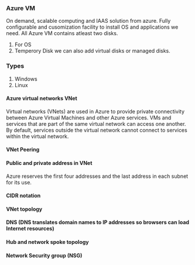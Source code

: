 ### Azure VM

On demand, scalable computing and IAAS solution from azure. Fully configurable and cusomization facility to install OS and applications we need.
All Azure VM contains atleast two disks.

1. For OS
2. Temperory Disk
we can also  add virtual disks or managed disks.

### Types
1. Windows
2. Linux

#### Azure virtual networks VNet
Virtual networks (VNets) are used in Azure to provide private connectivity between Azure Virtual Machines and other Azure services. 
VMs and services that are part of the same virtual network can access one another.
By default, services outside the virtual network cannot connect to services within the virtual network.

#### VNet Peering
#### Public and private address in VNet
Azure reserves the first four addresses and the last address in each subnet for its use.

#### CIDR notation
#### VNet topology
#### DNS (DNS translates domain names to IP addresses so browsers can load Internet resources)
#### Hub and network spoke topology
#### Network Security group (NSG)
